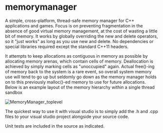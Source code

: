 # memorymanager
A simple, cross-platform, thread-safe memory manager for C++ applications and games. Focus is on preventing fragmentation in the absence of good virtual memory management, at the cost of wasting a little bit of memory. It works by globally overriding the new and delete operators, so it "just works" as long as you use new and delete. No dependencies or special libraries required except the standard C++11 headers.

It attempts to keep allocations as contiguous in memory as possible by allocating memory arenas, which contain cells of memory. Deallocation is achieved by simply marking cells as "unoccupied" again. Actual free()-ing of memory back to the system is a rare event, so overall system memory use will tend to go up but seldomly go down as the memory manager holds on to this previously malloc()-ed memory to use for future allocations. Below is an example layout of the memory hierarchy within a single thread sandbox

![MemoryManager_toplevel](https://user-images.githubusercontent.com/14068824/113448154-23423200-93b0-11eb-9b6a-321815e12367.png)


The quickest way to use it with visual studio is to simply add the .h and .cpp files to your visual studio project alongside your source code.

Unit tests are included in the source as indicated.
